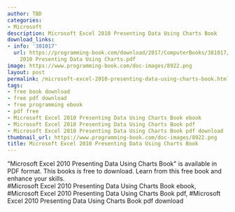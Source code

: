 ```yaml
---
author: TBD
categories:
- Microsoft
description: Microsoft Excel 2010 Presenting Data Using Charts Book
download_links:
- info: '381017'
  url: https://programming-book.com/download/2017/ComputerBooks/381017/Microsoft Excel
    2010 Presenting Data Using Charts.pdf
image: https://www.programming-book.com/doc-images/8922.png
layout: post
permalink: /microsoft-excel-2010-presenting-data-using-charts-book.html
tags:
- free book download
- free pdf download
- free programming ebook
- pdf free
- Microsoft Excel 2010 Presenting Data Using Charts Book ebook
- Microsoft Excel 2010 Presenting Data Using Charts Book pdf
- Microsoft Excel 2010 Presenting Data Using Charts Book pdf download
thumbnail_url: https://www.programming-book.com/doc-images/8922.png
title: Microsoft Excel 2010 Presenting Data Using Charts Book
---
```


 
<div class="item-desc text-justify">
  "Microsoft Excel 2010 Presenting Data Using Charts Book" is available in PDF format. This books is free to download. Learn from this free book and enhance your skills.
  <br>
  #Microsoft Excel 2010 Presenting Data Using Charts Book ebook, #Microsoft Excel 2010 Presenting Data Using Charts Book pdf, #Microsoft Excel 2010 Presenting Data Using Charts Book pdf download
</div>